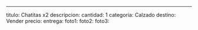 ---
titulo: Chatitas x2
descripcion: 
cantidad: 1
categoria: Calzado
destino: Vender
precio: 
entrega: 
foto1: 
foto2: 
foto3: 
